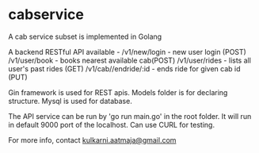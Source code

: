 # cabservice

A cab service subset is implemented in Golang

A backend RESTful API available -
    /v1/new/login - new user login (POST)
    /v1/user/book - books nearest available cab(POST)
    /v1/user/rides - lists all user's past rides (GET)
    /v1/cab//endride/:id - ends ride for given cab id (PUT)
 
Gin framework is used for REST apis.
Models folder is for declaring structure.
Mysql is used for database.

The API service can be run by 'go run main.go' in the root folder. It will run in default 9000 port of the localhost. Can use CURL for testing.

For more info, contact kulkarni.aatmaja@gmail.com
